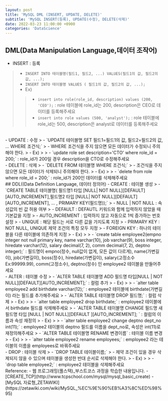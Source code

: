 ```yaml
---
layout: post
title: 'MySQL DML (INSERT, UPDATE, DELETE)'
subtitle: 'MySQL INSERT(등록), UPDATE(수정), DELETE(삭제)'
date: 2022-03-23 11:00:00 +0900
categories: 'DataScience'
---
```


## DML(Data Manipulation Language,데이터 조작어)
- INSERT : 등록
> - `INSERT INTO 테이블명(필드1, 필드2, ...) VALUES(필드1의 값, 필드2의 값, ...);`
> - `INSERT INTO 테이블명
        VALUES ( 필드1의 값, 필드2의 값, ...);`
> - Ex)
> > - `insert into role(role_id, description) values (200, 'CEO');` : role 테이블에 role_id는 200, description은 CEO로 데이터를 등록해주세요
> > - `insert into role values (500, 'analyst');` : role 테이블에 role_id는 500, description은 analyst로 데이터를 등록해주세요

<br>
- UPDATE : 수정
> - `UPDATE 테이블명 SET 필드1=필드1의 값, 필드2=필드2의 값, ... WHERE 조건식;`
> - WHERE 조건식을 주지 않으면 모든 데이터가 수정되니 주의해야 한다.
> - Ex)
> > - `update role set description='CTO' where role_id = 200;` : role_id가 200일 경우 description을 CTO로 수정해주세요

<br>
- DELETE : 삭제
> - `DELETE FROM 테이블명 WHERE 조건식;`
> - 조건식을 주지 않으면 모든 데이터가 삭제되니 주의해야 한다.
> - Ex)
> > - `delete from role where role_id = 200;` : role_id가 200인 데이터를 삭제해주세요

<br>
## DDL((Data Definition Language, 데이터 정의어)
- CREATE : 테이블 생성
> - `CREATE TABLE 테이블명( 필드명1 타입 [NULL| NOT NULL][DEFAULT][AUTO_INCREMENT],필드명2 타입 [NULL| NOT NULL][DEFAULT][AUTO_INCREMENT], ... , PRIMARY KEY(필드명));`
> - NULL | NOT NULL : 속성값의 빈 값 허용 여부
> - DEFAULT : DEFAUTL 키워드와 함께 입력하지 않았을 때 기본값을 지정
> - AUTO_INCREMENT : 입력하지 않고 자동으로 1씩 증가하는 번호 설정
> - UNIQUE : 해당 필드는 서로 다른 값을 가지도록 지정
> - PRIMARY KEY : NOT NULL, UNIQUE 제약 조건의 특징 모두 지정
> - FOREIGN KEY : 하나의 테이블을 다른 테이블에 의존하게 지정
> - Ex)
> > - `create table employee2(empno integer not null primary key, 
name varchar(10), job varchar(9), boss integer, hiredate varchar(12), salary decimal(7, 2), comm decimal(7, 2), deptno integer);` : 필드명이 empno(정수, null값이 없게, 모든 값이 다르게), name(가변길이), job(가변길이), boss(정수), hiredate(가변길이), salary(고정소수 Ex:99999.99), comm(고정소수), deptno(정수) 인 employee2 테이블을 만들어주세요 
       
<BR>
- ALTER : 테이블 수정
> - `ALTER TABLE 테이블명 ADD 필드명 타입[NULL | NOT NULL][DEFAULT][AUTO_INCREMENT];` : 컬럼 추가
> - Ex)
> > - `alter table employee2 add birthdate varchar(12);` : employee2 테이블에 birthdate(가변길이) 라는 필드를 추가해주세요
> - `ALTER TABLE 테이블명 DROP 필드명;` : 컬럼 삭제
> - Ex)
> > - `alter table employee2 drop birthdate;` : employee2 테이블에서 birthdate 필드를 삭제해주세요
> - `ALTER TABLE 테이블명 CHANGE 필드명 새필드명 타입 [NULL | NOT NULL][DEFAULT ][AUTO_INCREMENT]; ` : 컬럼의 이름과 속성 재정의
> - Ex)
> > - `alter table employee2 change deptno dept_no int(11);` : employee2 테이블의 deptno 필드를 이름을 dept_no로, 속성은 int(11)로 재정의해주세요
> - `ALTER TABLE 테이블명 RENAME 변경이름` :  테이블 이름 변경
> - Ex)
> > - `alter table employee2 rename employees;` : employee2 라는 테이블의 이름을 employees로 바꿔주세요

<br>
- DROP : 테이블 삭제
> - `DROP TABLE 테이블이름;`
> - 제약 조건이 있을 경우 삭제되지 않을 수 있으며 테이블을 생성한 반대 순서로 삭제해야 한다.
> - Ex)
> > - `drop table employee2;` : employee2 테이블을 삭제해주세요

<br>
Reference: 
- 웹 프로그래밍(풀스택)_부스트코스 과정을 학습한 내용입니다. 
- [CREATE_TCP](http://www.tcpschool.com/mysql/mysql_basic_create)
- [MySQL 자료형_ZETAWIKI](https://zetawiki.com/wiki/MySQL_%EC%9E%90%EB%A3%8C%ED%98%95)
